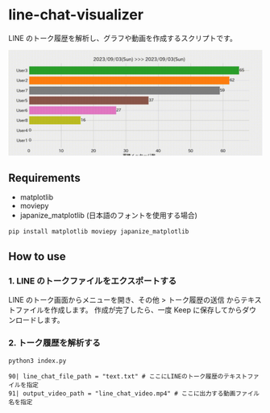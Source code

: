 # line-chat-visualizer

LINE のトーク履歴を解析し、グラフや動画を作成するスクリプトです。

![demo](./line_chat_video.gif)

## Requirements

- matplotlib
- moviepy
- japanize_matplotlib (日本語のフォントを使用する場合)

```
pip install matplotlib moviepy japanize_matplotlib
```

## How to use

### 1. LINE のトークファイルをエクスポートする

LINE のトーク画面からメニューを開き、その他 > トーク履歴の送信 からテキストファイルを作成します。
作成が完了したら、一度 Keep に保存してからダウンロードします。

### 2. トーク履歴を解析する

```
python3 index.py
```

```python3
90| line_chat_file_path = "text.txt" # ここにLINEのトーク履歴のテキストファイルを指定
91| output_video_path = "line_chat_video.mp4" # ここに出力する動画ファイル名を指定
```
